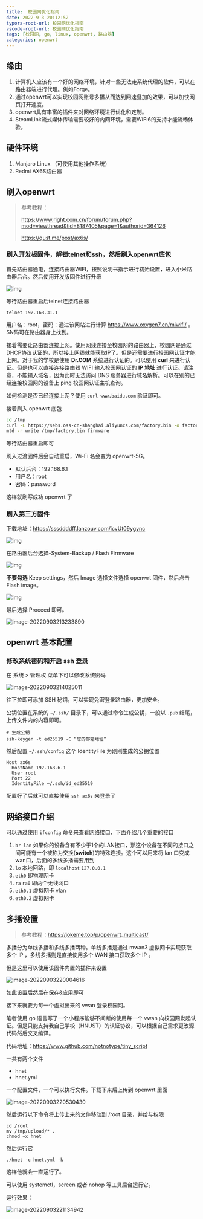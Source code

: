 ```yaml
---
title:  校园网优化指南
date: 2022-9-3 20:12:52
typora-root-url: 校园网优化指南
vscode-root-url: 校园网优化指南
tags: [校园网, go, linux, openwrt, 路由器]
categories: openwrt
---
```


## 缘由

1. 计算机人应该有一个好的网络环境，针对一些无法走系统代理的软件，可以在路由器端进行代理。例如Forge。
2. 通过openwrt可以实现校园网账号多播从而达到网速叠加的效果，可以加快网页打开速度。
3. openwrt具有丰富的插件来对网络环境进行优化和定制。
4. SteamLink流式媒体传输需要较好的内网环境，需要WIFI6的支持才能流畅体验。

## 硬件环境

1. Manjaro Linux （可使用其他操作系统）
2. Redmi AX6S路由器

## 刷入openwrt

> 参考教程：
>
> https://www.right.com.cn/forum/forum.php?mod=viewthread&tid=8187405&page=1&authorid=364126
>
> https://qust.me/post/ax6s/

### 刷入开发板固件，解锁telnet和ssh，然后刷入openwrt底包

首先路由器通电，连接路由器WIFI，按照说明书指示进行初始设置，进入小米路由器后台。然后使用开发版固件进行升级

![img](202203092209940.jpg)

等待路由器重启后telnet连接路由器

```shell
telnet 192.168.31.1
```

用户名：root，密码：通过该网站进行计算 https://www.oxygen7.cn/miwifi/ 。SN码可在路由器身上找到。

接着需要让路由器连接上网。使用网线连接至校园网的路由器上，校园网是通过DHCP协议认证的，所以接上网线就能获取IP了。但是还需要进行校园网认证才能上网。对于我的学校是使用 **Dr.COM** 系统进行认证的。可以使用 **curl** 来进行认证。但是也可以直接连接路由器 WIFI 输入校园网认证的 **IP 地址** 进行认证。请注意，不能输入域名，因为此时无法访问 DNS 服务器进行域名解析。可以在别的已经连接校园网的设备上 ping 校园网认证主机查询。

如何检测是否已经连接上网？使用 `curl www.baidu.com` 验证即可。

接着刷入 openwrt 底包

```bash
cd /tmp
curl -L https://sebs.oss-cn-shanghai.aliyuncs.com/factory.bin -o factory.bin
mtd -r write /tmp/factory.bin firmware
```

等待路由器重启即可

刷入过渡固件后会自动重启，Wi-Fi 名会变为 openwrt-5G。

- 默认后台：192.168.6.1
- 用户名：root
- 密码：password

这样就刷写成功 openwrt 了

### 刷入第三方固件

下载地址：https://sssddddff.lanzouv.com/icvUt09ygync

![img](202203092213319.jpg)

在路由器后台选择-System-Backup / Flash Firmware

![img](202203092211802.jpg)

**不要勾选** Keep settings，然后 Image 选择文件选择 openwrt 固件，然后点击 Flash image。

![img](202203092210656.jpg)

最后选择 Proceed 即可。

![image-20220903213233890](image-20220903213233890.png)

## openwrt 基本配置

### 修改系统密码和开启 ssh 登录

在 系统 > 管理权 菜单下可以修改系统密码

![image-20220903214025011](image-20220903214025011.png)

往下拉即可添加 SSH 秘钥，可以实现免密登录路由器，更加安全。

公钥位置在系统的 `~/.ssh/` 目录下，可以通过命令生成公钥，一般以 `.pub` 结尾，上传文件内的内容即可。

```shell
# 生成公钥
ssh-keygen -t ed25519 -C “您的邮箱地址”
```

然后配置 `~/.ssh/config` 这个 IdentityFile 为刚刚生成的公钥位置

```text
Host ax6s
  HostName 192.168.6.1
  User root
  Port 22
  IdentityFile ~/.ssh/id_ed25519
```

配置好了后就可以直接使用 `ssh ax6s` 来登录了

## 网络接口介绍

可以通过使用 `ifconfig` 命令来查看网络接口，下面介绍几个重要的接口

1. `br-lan` 如果你的设备含有不少于1个的LAN接口，那这个设备在不同的接口之间可能有一个被称为交换(**switch**)的特殊连接。这个可以用来将 lan 口变成 wan口，后面的多线多播需要用到
2. `lo` 本地回路，即 `localhost` `127.0.0.1`
3. `eth0` 即物理网卡
4. `ra` `ra0` 即两个无线网口
5. `eth0.1` 虚拟网卡 vlan
6. `eth0.2` 虚拟网卡

## 多播设置

> 参考教程：https://jokeme.top/p/openwrt_multicast/

多播分为单线多播和多线多播两种。单线多播是通过 mwan3 虚拟网卡实现获取多个 IP ，多线多播则是直接使用多个 WAN 接口获取多个 IP 。

但是这里可以使用该固件内置的插件来设置

![image-20220903220004616](image-20220903220004616.png)

如此设置后然后在保存&应用即可

接下来就要为每一个虚拟出来的 vwan 登录校园网。

笔者使用 go 语言写了一个小程序能够不间断的使用每一个 vwan 向校园网发起认证。但是只能支持我自己学校（HNUST）的认证协议，可以根据自己需求更改源代码然后交叉编译。

代码地址：https://www.github.com/notnotype/tiny_script

一共有两个文件

- hnet
- hnet.yml

一个配置文件，一个可以执行文件。下载下来后上传到 openwrt 里面

![image-20220903220530430](image-20220903220530430.png)

然后运行以下命令将上传上来的文件移动到 /root 目录，并给与权限

```shell
cd /root
mv /tmp/upload/* .
chmod +x hnet
```

然后运行它

```shell
./hnet -c hnet.yml -k
```

这样他就会一直运行了。

可以使用 systemctl，screen 或者 nohop 等工具后台运行它。

运行效果：

![image-20220903221134942](image-20220903221134942.png)
